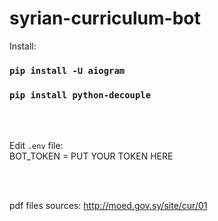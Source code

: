 # syrian-curriculum-bot

Install:
### `pip install -U aiogram`
### `pip install python-decouple`

<br/>
<br/>

Edit `.env` file:\
BOT_TOKEN = PUT YOUR TOKEN HERE

<br/>
<br/>

pdf files sources: http://moed.gov.sy/site/cur/01
